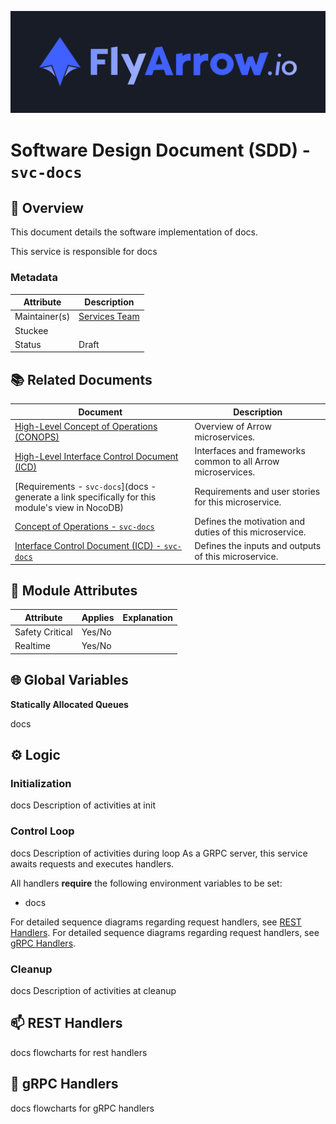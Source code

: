 ![Arrow Banner](https://github.com/Arrow-air/tf-github/raw/main/src/templates/doc-banner-services.png)

# Software Design Document (SDD) - `svc-docs`

## :telescope: Overview

This document details the software implementation of docs.

This service is responsible for docs

### Metadata

| Attribute     | Description                                                       |
| ------------- |-------------------------------------------------------------------|
| Maintainer(s) | [Services Team](https://github.com/orgs/Arrow-air/teams/services) |
| Stuckee       |  |
| Status        | Draft                                                             |

## :books: Related Documents

Document | Description
--- | ---
[High-Level Concept of Operations (CONOPS)](https://github.com/Arrow-air/se-services/blob/develop/docs/conops.md) | Overview of Arrow microservices.
[High-Level Interface Control Document (ICD)](https://github.com/Arrow-air/se-services/blob/develop/docs/icd.md)  | Interfaces and frameworks common to all Arrow microservices.
[Requirements - `svc-docs`](docs - generate a link specifically for this module's view in NocoDB) | Requirements and user stories for this microservice.
[Concept of Operations - `svc-docs`](./conops.md) | Defines the motivation and duties of this microservice.
[Interface Control Document (ICD) - `svc-docs`](./icd.md) | Defines the inputs and outputs of this microservice.

## :dna: Module Attributes

| Attribute       | Applies | Explanation                                                             |
| --------------- | ------- | ----------------------------------------------------------------------- |
| Safety Critical | Yes/No  | |
| Realtime        | Yes/No  | |

## :globe_with_meridians: Global Variables

**Statically Allocated Queues**

docs

## :gear: Logic

### Initialization

docs Description of activities at init

### Control Loop

docs Description of activities during loop
As a GRPC server, this service awaits requests and executes handlers.

All handlers **require** the following environment variables to be set:
- docs

For detailed sequence diagrams regarding request handlers, see [REST
Handlers](#mailbox-rest-handlers).
For detailed sequence diagrams regarding request handlers, see [gRPC
Handlers](#speech_balloon-grpc-handlers).

### Cleanup

docs Description of activities at cleanup

## :mailbox: REST Handlers

docs flowcharts for rest handlers

## :speech_balloon: gRPC Handlers

docs flowcharts for gRPC handlers
